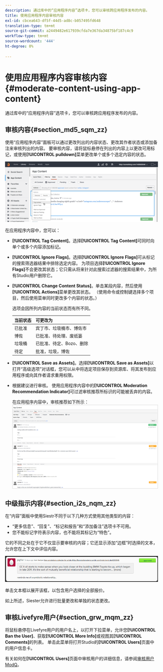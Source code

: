 ```yaml
---
description: 通过库中的“应用程序内容”选项卡，您可以审核跨应用程序发布的内容。
title: 使用应用程序内容审核内容
exl-id: cbcea643-df5f-44d5-ad8c-b057495fd648
translation-type: tm+mt
source-git-commit: a2449482e617939cfda7e367da34875bf187c4c9
workflow-type: tm+mt
source-wordcount: '444'
ht-degree: 0%

---
```


# 使用应用程序内容审核内容{#moderate-content-using-app-content}

通过库中的“应用程序内容”选项卡，您可以审核跨应用程序发布的内容。

## 审核内容{#section_md5_sqm_zz}

使用“应用程序内容”面板可以通过更改列出的内容状态、更改其作者状态或添加备注来审核列出的内容。 要审核内容，请将鼠标悬停在列出的内容上以更改可用标记，或使用&#x200B;**[!UICONTROL pulldown]**&#x200B;菜单更改单个或多个选定内容的状态。

![](assets/PublishedActionsMenu-1024x402.png)

在应用程序内容中，您可以：

* **[!UICONTROL Tag Content]**。选择&#x200B;**[!UICONTROL Tag Content]**&#x200B;可同时向单个或多个内容添加标记。

* **[!UICONTROL Ignore Flags]**。选择&#x200B;**[!UICONTROL Ignore Flags]**&#x200B;可从标记的搜索筛选器结果中排除选定内容。 为项目选择&#x200B;**[!UICONTROL Ignore Flags]**&#x200B;不会更改其状态；它只需从将来针对此搜索过滤器的搜索结果中，为所有Studio用户删除它。

* **[!UICONTROL Change Content Status]**。单击某段内容，然后使用&#x200B;**[!UICONTROL Actions]**&#x200B;菜单更改其状态。 （使用命令或控制键选择多个项目，然后使用菜单同时更改多个内容的状态。）

   选项会因所列内容的当前状态而有所不同。

   | 当前状态 | 可更改为 |
   |---|---|
   | 已批准 | 宾丁市、垃圾桶市、博佐市 |
   | 博佐 | 已批准、待处理、废纸篓 |
   | 垃圾桶 | 已批准、待定、Bozo、删除 |
   | 待定 | 批准，垃圾，博佐 |

* **[!UICONTROL Save as Assets]**。选择&#x200B;**[!UICONTROL Save as Assets]**&#x200B;以打开“高级选项”对话框，您可以从中将选定项目保存到资源库、将其发布到应用程序或向其作者请求重用权限。

* 根据建议进行审核。 使用应用程序内容中的&#x200B;**[!UICONTROL Moderation Recommendation Indicator]**&#x200B;可过滤审核推荐所标识的可能被丢弃的内容。

   在应用程序内容中，审核推荐如下所示： ![](assets/modreco3.png)

## 中级指示内容{#section_i2s_nqm_zz}

在“内容”面板中使用Siestr不同于以下几种方式使用其他类型的内容：

* “更多信息”、“回复”、“标记和报告”和“添加备注”选项卡不可用。
* 您不能标记字符表示内容，也不能将其标记为“特色”。

它的不同之处在于它不仅显示要审核的内容；它还显示添加“边框”时选择的文本，允许您在上下文中评估内容。

![](assets/SidenotesContent.png)

单击文本框以展开该框，以包含用户选择的全部报价。

如上所述，Siester允许进行批量更改和单独的状态更改。

## 审核Livefyre用户{#section_grw_mqm_zz}

将鼠标悬停在Livefyre用户的用户名上，以打开下拉菜单，允许您&#x200B;**[!UICONTROL Ban the User]**、获取&#x200B;**[!UICONTROL More Info]**&#x200B;或视图其&#x200B;**[!UICONTROL Comments]**&#x200B;的列表。 单击此菜单将打开Studio的&#x200B;**[!UICONTROL Users]**&#x200B;页面中的用户信息卡。

有关如何在&#x200B;**[!UICONTROL Users]**&#x200B;页面中审核用户的详细信息，请参阅[审核用户ModQ](/help/using/c-features-livefyre/c-about-moderation/t-moderate-users-modq.md#t_moderate_users_modq)。
